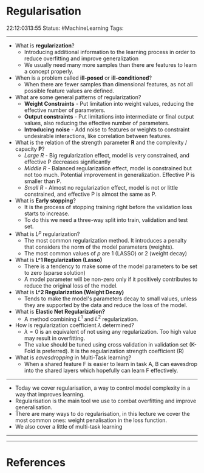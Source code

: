 # Regularisation
22:12:0313:55
Status:  #MachineLearning
Tags: 

---
- What is **regularization**?
	- Introducing additional information to the learning process in order to reduce overfitting and improve generalization
	- We usually need many more samples than there are features to learn a concept properly. 
- When is a problem called **ill-posed** or **ill-conditioned**?
	- When there are fewer samples than dimensional features, as not all possible feature values are defined. 
- What are some general patterns of regularization?
	- **Weight Constraints** - Put limitation into weight values, reducing the effective number of parameters.
	- **Output constraints** - Put limitations into intermediate or final output values, also reducing the effective number of parameters. 
	- **Introducing noise** - Add noise to features or weights to constraint undesirable interactions, like correlation between features.
- What is the relation of the strength parameter **R** and the complexity / capacity **P**?
	- *Large R* - Big regularization effect, model is very constrained, and effective P decreases significantly
	- *Middle R* - Balanced regularization effect, model is constrained but not too much. Potential improvement in generalization. Effective P is smaller than P.
	- *Small R* - Almost no regularization effect, model is not or little constrained, and effective P is almost the same as P.
- What is **Early stopping**?
	- It is the process of stopping training right before the validation loss starts to increase.
	- To do this we need a three-way split into train, validation and test set.
- What is $L^p$ regularization?
	- The most common regularization method. It introduces a penalty that considers the norm of the model parameters (weights).
	- The most common values of $p$ are 1 (LASSO) or 2 (weight decay)
- What is **L^1 Regularization (Lasso)**
	- There is a tendency to make some of the model parameters to be set to zero (sparse solution)
	- A model parameter will be non-zero only if it positively contributes to reduce the original loss of the model. 
- What is **L^2 Regularization (Weight Decay)**
	- Tends to make the model's parameters decay to small values, unless they are supported by the data and reduce the loss of the model.
- What is **Elastic Net Regularization?**
	- A method combining $L^1$ and $L^2$ regularization. 
- How is regularization coefficient $\lambda$ determined?
	- $\lambda=0$ is an equivalent of not using any regularization. Too high value may result in overfitting. 
	- The value should be tuned using cross validation in validation set (K-Fold is preferred). It is the regularization strength coefficient (R)
- What is *eavesdropping* in Multi-Task learning?
	- When a shared feature F is easier to learn in task A, B can eavesdrop into the shared layers which hopefully can learn F effectively. 

---
- Today we cover regularisation, a way to control model complexity in a way that improves learning. 
- Regularisation is the main tool we use to combat overfitting and improve generalisation. 
- There are many ways to do regularisation, in this lecture we cover the most common ones: weight penalisation in the loss function. 
- We also cover a little of multi-task learning 
---

---
# References